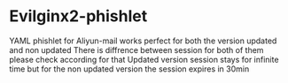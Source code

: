 # Evilginx2-phishlet
YAML phishlet for Aliyun-mail 
works perfect for both the version updated and non updated 
There is diffrence between session for both of them please check according for that 
Updated version session stays for infinite time but for the non updated version the session expires in 30min
